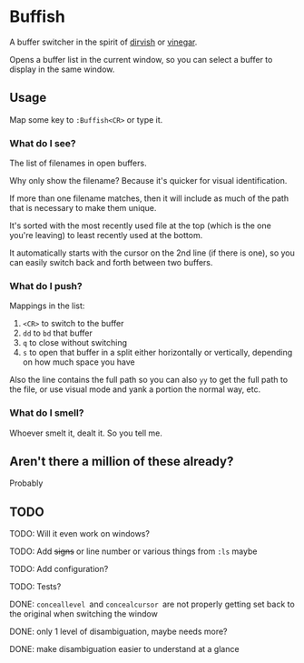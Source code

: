 # Buffish

A buffer switcher in the spirit of [dirvish](https://github.acom/justinmk/vim-dirvish) or
[vinegar](https://github.com/tpope/vim-vinegar).

Opens a buffer list in the current window, so you can select a buffer to
display in the same window.

## Usage

Map some key to `:Buffish<CR>` or type it.

### What do I see?

The list of filenames in open buffers.

Why only show the filename? Because it's quicker for visual
identification.

If more than one filename matches, then it will include as much of the
path that is necessary to make them unique.

It's sorted with the most recently used file at the top (which is the one you're leaving) to
least recently used at the bottom.

It automatically starts with the cursor on the 2nd line (if there is one),
so you can easily switch back and forth between two buffers.

### What do I push?

Mappings in the list:

1. `<CR>` to switch to the buffer
2. `dd` to `bd` that buffer
3. `q` to close without switching
4. `s` to open that buffer in a split either horizontally or vertically,
   depending on how much space you have

Also the line contains the full path so you can also `yy` to get the
full path to the file, or use visual mode and yank a portion the normal
way, etc.

### What do I smell?

Whoever smelt it, dealt it. So you tell me.

## Aren't there a million of these already?

Probably

## TODO

TODO: Will it even work on windows?

TODO: Add ~~signs~~ or line number or various things from `:ls` maybe

TODO: Add configuration?

TODO: Tests?

DONE: `conceallevel `and `concealcursor `are not properly getting set back
to the original when switching the window

DONE: only 1 level of disambiguation, maybe needs more?

DONE: make disambiguation easier to understand at a glance
